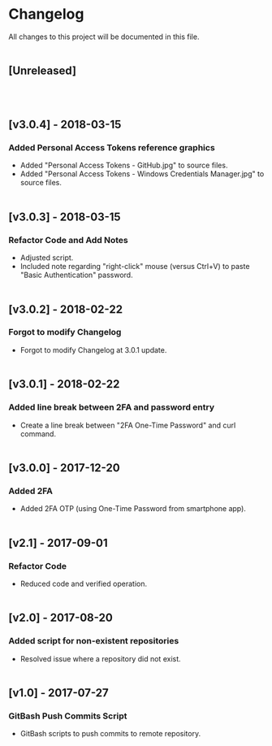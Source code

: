 # Changelog
All  changes to this project will be documented in this file.
<br/><br/>

## [Unreleased]
<br/><br/>


## [v3.0.4] - 2018-03-15
### Added Personal Access Tokens reference graphics
- Added "Personal Access Tokens - GitHub.jpg" to source files.
- Added "Personal Access Tokens - Windows Credentials Manager.jpg" to source files.
<br/><br/>


## [v3.0.3] - 2018-03-15
### Refactor Code and Add Notes
- Adjusted script.
- Included note regarding "right-click" mouse (versus Ctrl+V) to paste "Basic Authentication" password.
<br/><br/>


## [v3.0.2] - 2018-02-22
### Forgot to modify Changelog
- Forgot to modify Changelog at 3.0.1 update.
<br/><br/>


## [v3.0.1] - 2018-02-22
### Added line break between 2FA and password entry
- Create a line break between "2FA One-Time Password" and curl command.
<br/><br/>


## [v3.0.0] - 2017-12-20
### Added 2FA
- Added 2FA OTP (using One-Time Password from smartphone app).
<br/><br/>


## [v2.1] - 2017-09-01
### Refactor Code
- Reduced code and verified operation.
<br/><br/>


## [v2.0] - 2017-08-20
### Added script for non-existent repositories
- Resolved issue where a repository did not exist.
<br/><br/>


## [v1.0] - 2017-07-27
### GitBash Push Commits Script
- GitBash scripts to push commits to remote repository.
<br/><br/>
